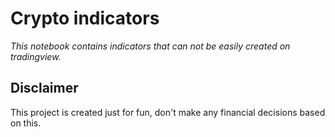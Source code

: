 # Crypto indicators
_This notebook contains indicators that can not be easily created on tradingview._
## Disclaimer
This project is created just for fun, don't make any financial decisions based on this.
